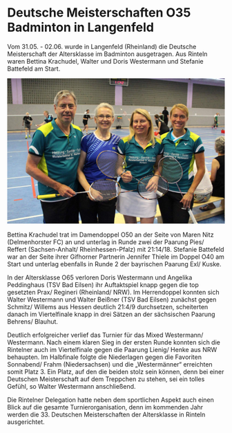 # Deutsche Meisterschaften O35 Badminton in Langenfeld

Vom 31.05. - 02.06. wurde in Langenfeld (Rheinland) die Deutsche Meisterschaft der Altersklasse im Badminton ausgetragen. Aus Rinteln waren Bettina Krachudel, Walter und Doris Westermann und Stefanie Battefeld am Start.

![Deutsche Meisterschaften O35 Badminton in Langenfeld](2019-06-04_dm-o35.jpg)

Bettina Krachudel trat im Damendoppel O50 an der Seite von Maren Nitz (Delmenhorster FC) an und
unterlag in Runde zwei der Paarung Pies/ Reffert (Sachsen-Anhalt/ Rheinhessen-Pfalz) mit 21:14/18.
Stefanie Battefeld war an der Seite ihrer Gifhorner Partnerin Jennifer Thiele im Doppel O40 am Start
und unterlag ebenfalls in Runde 2 der bayrischen Paarung Exl/ Kuske.

In der Altersklasse O65 verloren Doris Westermann und Angelika Peddinghaus (TSV Bad Eilsen) ihr
Auftaktspiel knapp gegen die top gesetzten Prax/ Regineri (Rheinland/ NRW). Im Herrendoppel
konnten sich Walter Westermann und Walter Beißner (TSV Bad Eilsen) zunächst gegen Schmitz/
Willems aus Hessen deutlich 21:4/9 durchsetzen, scheiterten danach im Viertelfinale knapp in drei
Sätzen an der sächsischen Paarung Behrens/ Blauhut.

Deutlich erfolgreicher verlief das Turnier für das Mixed Westermann/ Westermann. Nach einem
klaren Sieg in der ersten Runde konnten sich die Rintelner auch im Viertelfinale gegen die Paarung
Lienig/ Henke aus NRW behaupten. Im Halbfinale folgte die Niederlagen gegen die Favoriten
Sonnabend/ Frahm (Niedersachsen) und die „Westermänner“ erreichten somit Platz 3. Ein Platz, auf
den die beiden stolz sein können, denn bei einer Deutschen Meisterschaft auf dem Treppchen zu
stehen, sei ein tolles Gefühl, so Walter Westermann anschließend.

Die Rintelner Delegation hatte neben dem sportlichen Aspekt auch einen Blick auf die gesamte
Turnierorganisation, denn im kommenden Jahr werden die 33. Deutschen Meisterschaften der
Altersklasse in Rinteln ausgerichtet.